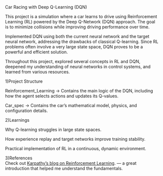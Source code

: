 Car Racing with Deep Q-Learning (DQN)

This project is a simulation where a car learns to drive using Reinforcement Learning (RL) powered by the Deep Q-Network (DQN) approach. The goal is to minimize collisions while improving driving performance over time.

Implemented DQN using both the current neural network and the target neural network, addressing the drawbacks of classical Q-learning. Since RL problems often involve a very large state space, DQN proves to be a powerful and efficient solution.

Throughout this project, explored several concepts in RL and DQN, deepened my understanding of neural networks in control systems, and learned from various resources.

1)Project Structure

Reinforcement_Learning → Contains the main logic of the DQN, including how the agent selects actions and updates its Q-values.

Car_spec → Contains the car’s mathematical model, physics, and configuration details.

2)Learnings

Why Q-learning struggles in large state spaces.

How experience replay and target networks improve training stability.

Practical implementation of RL in a continuous, dynamic environment.

3)References</br>
Check out [Karpathy’s blog on Reinforcement Learning](https://karpathy.github.io/2016/05/31/rl/).
 — a great introduction that helped me understand the fundamentals.
